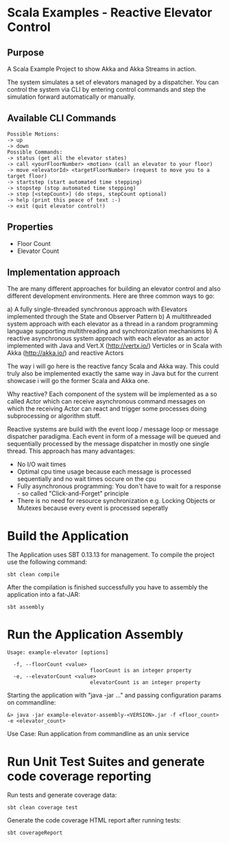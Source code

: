 Scala Examples - Reactive Elevator Control
==========================================

Purpose
-------
A Scala Example Project to show Akka and Akka Streams in action.

The system simulates a set of elevators managed by a dispatcher. You can control the system via CLI
by entering control commands and step the simulation forward automatically or manually.

Available CLI Commands
----------------------

```
Possible Motions:
-> up
-> down
Possible Commands:
-> status (get all the elevator states)
-> call <yourFloorNumber> <motion> (call an elevator to your floor)
-> move <elevatorId> <targetFloorNumber> (request to move you to a target floor)
-> startstep (start automated time stepping)
-> stopstep (stop automated time stepping)
-> step [<stepCount>] (do steps, stepCount optional)
-> help (print this peace of text :-)
-> exit (quit elevator control!)
```

Properties
----------
- Floor Count
- Elevator Count

Implementation approach
-----------------------

The are many different approaches for building an elevator control and also different 
development environments. Here are three common ways to go: 

a)  A fully single-threaded synchronous approach with Elevators implemented through the State and Observer Pattern
b)  A multithreaded system approach with each elevator as a thread in a random programming language
    supporting multithreading and synchronization mechanisms
b)  A reactive asynchronous system approach with each elevator as an actor implemented with Java and Vert.X (http://vertx.io/)
    Verticles or in Scala with Akka (http://akka.io/) and reactive Actors

The way i will go here is the reactive fancy Scala and Akka way. This could truly also be implemented exactly the same way
in Java but for the current showcase i will go the former Scala and Akka one.

Why reactive?
Each component of the system will be implemented as a so called Actor which can receive asynchronous command messages
on which the receiving Actor can react and trigger some processes doing subprocessing or algorithm stuff.

Reactive systems are build with the event loop / message loop or message dispatcher paradigma. Each event in form of
a message will be queued and sequentially processed by the message dispatcher in mostly one single thread. This approach
has many advantages:
- No I/O wait times
- Optimal cpu time usage because each message is processed sequentially and no wait times occure on the cpu
- Fully asynchronous programming: You don't have to wait for a response - so called "Click-and-Forget" principle
- There is no need for resource synchronization e.g. Locking Objects or Mutexes because every event is processed seperatly

Build the Application
=====================

The Application uses SBT 0.13.13 for management. To compile the project use the following command:

```
sbt clean compile
```

After the compilation is finished successfully you have to assembly the application into a fat-JAR:
```
sbt assembly
```

Run the Application Assembly
============================

```
Usage: example-elevator [options]

  -f, --floorCount <value>
                           floorCount is an integer property
  -e, --elevatorCount <value>
                           elevatorCount is an integer property
```

Starting the application with "java -jar ..." and passing configuration params on commandline:

```
&> java -jar example-elevator-assembly-<VERSION>.jar -f <floor_count> -e <elevator_count>
```

Use Case: Run application from commandline as an unix service

Run Unit Test Suites and generate code coverage reporting
=========================================================

Run tests and generate coverage data:
```
sbt clean coverage test
```

Generate the code coverage HTML report after running tests:
```
sbt coverageReport
```